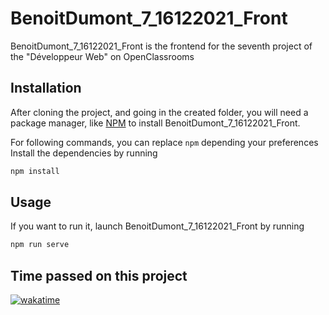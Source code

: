# BenoitDumont_7_16122021_Front

BenoitDumont_7_16122021_Front is the frontend for the seventh project of the "Développeur Web" on OpenClassrooms

## Installation

After cloning the project, and going in the created folder, you will need a package manager, like [NPM](https://www.npmjs.com/) to install BenoitDumont_7_16122021_Front.

For following commands, you can replace `npm` depending your preferences
Install the dependencies by running

```js
npm install
```

## Usage

If you want to run it, launch BenoitDumont_7_16122021_Front by running

```bash
npm run serve
```

## Time passed on this project
[![wakatime](https://wakatime.com/badge/user/f067c756-5e92-4525-bfec-ef84155913fd/project/cf057e3c-c426-4e13-a2b6-b1d96a5ad087.svg)](https://wakatime.com/badge/user/f067c756-5e92-4525-bfec-ef84155913fd/project/cf057e3c-c426-4e13-a2b6-b1d96a5ad087)
